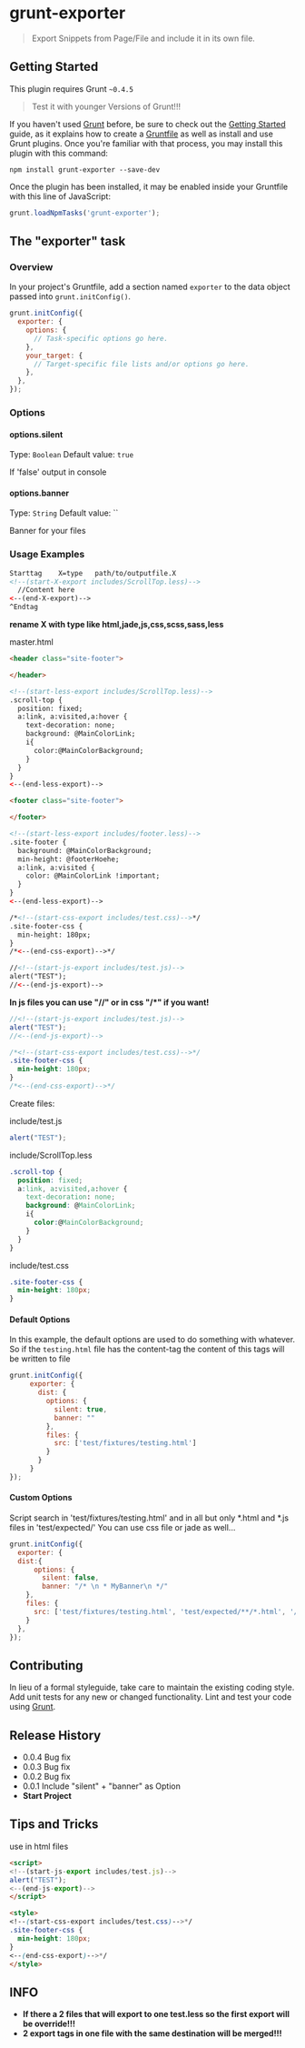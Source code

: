 
# grunt-exporter

> Export Snippets from Page/File and include it in its own file.

## Getting Started
This plugin requires Grunt `~0.4.5`
> Test it with younger Versions of Grunt!!!

If you haven't used [Grunt](http://gruntjs.com/) before, be sure to check out the [Getting Started](http://gruntjs.com/getting-started) guide, as it explains how to create a [Gruntfile](http://gruntjs.com/sample-gruntfile) as well as install and use Grunt plugins. Once you're familiar with that process, you may install this plugin with this command:

```shell
npm install grunt-exporter --save-dev
```

Once the plugin has been installed, it may be enabled inside your Gruntfile with this line of JavaScript:

```js
grunt.loadNpmTasks('grunt-exporter');
```

## The "exporter" task

### Overview
In your project's Gruntfile, add a section named `exporter` to the data object passed into `grunt.initConfig()`.

```js
grunt.initConfig({
  exporter: {
    options: {
      // Task-specific options go here.
    },
    your_target: {
      // Target-specific file lists and/or options go here.
    },
  },
});
```

### Options

#### options.silent
Type: `Boolean`
Default value: `true`

If 'false' output in console

#### options.banner
Type: `String`
Default value: ``

Banner for your files


### Usage Examples

```html
Starttag    X=type   path/to/outputfile.X
<!--(start-X-export includes/ScrollTop.less)-->
  //Content here
<--(end-X-export)-->
^Endtag
```
**rename X with type like html,jade,js,css,scss,sass,less**




master.html
```html
<header class="site-footer">

</header>

<!--(start-less-export includes/ScrollTop.less)-->
.scroll-top {
  position: fixed;
  a:link, a:visited,a:hover {
    text-decoration: none;
    background: @MainColorLink;
    i{
      color:@MainColorBackground;
    }
  }
}
<--(end-less-export)-->

<footer class="site-footer">

</footer>

<!--(start-less-export includes/footer.less)-->
.site-footer {
  background: @MainColorBackground;
  min-height: @footerHoehe;
  a:link, a:visited {
    color: @MainColorLink !important;
  }
}
<--(end-less-export)-->

/*<!--(start-css-export includes/test.css)-->*/
.site-footer-css {
  min-height: 180px;
}
/*<--(end-css-export)-->*/

//<!--(start-js-export includes/test.js)-->
alert("TEST");
//<--(end-js-export)-->
```

**In js files you can use "//" or in css "/*" if you want!**
```js
//<!--(start-js-export includes/test.js)-->
alert("TEST");
//<--(end-js-export)-->
```
```css
/*<!--(start-css-export includes/test.css)-->*/
.site-footer-css {
  min-height: 180px;
}
/*<--(end-css-export)-->*/
```


Create files:

include/test.js
```js
alert("TEST");
```

include/ScrollTop.less
```css
.scroll-top {
  position: fixed;
  a:link, a:visited,a:hover {
    text-decoration: none;
    background: @MainColorLink;
    i{
      color:@MainColorBackground;
    }
  }
}
```

include/test.css
```css
.site-footer-css {
  min-height: 180px;
}
```


#### Default Options
In this example, the default options are used to do something with whatever. So if the `testing.html` file has the content-tag the content of this tags will be written to file

```js
grunt.initConfig({
     exporter: {
       dist: {
         options: {
           silent: true,
           banner: ""
         },
         files: {
           src: ['test/fixtures/testing.html']
         }
       }
     }
});
```

#### Custom Options
Script search in 'test/fixtures/testing.html' and in all but only *.html and *.js files in 'test/expected/'
You can use css file or jade as well...


```js
grunt.initConfig({
  exporter: {
  dist:{
      options: {
        silent: false,
        banner: "/* \n * MyBanner\n */"
    },
    files: {
      src: ['test/fixtures/testing.html', 'test/expected/**/*.html', '/test/expected/**/*.js']
    }
  },
});
```

## Contributing
In lieu of a formal styleguide, take care to maintain the existing coding style. Add unit tests for any new or changed functionality. Lint and test your code using [Grunt](http://gruntjs.com/).


## Release History
* 0.0.4 Bug fix
* 0.0.3 Bug fix
* 0.0.2 Bug fix
* 0.0.1 Include "silent" + "banner" as Option
* **Start Project**

## Tips and Tricks
use in html files
```html
<script>
<!--(start-js-export includes/test.js)-->
alert("TEST");
<--(end-js-export)-->
</script>

<style>
<!--(start-css-export includes/test.css)-->*/
.site-footer-css {
  min-height: 180px;
}
<--(end-css-export)-->*/
</style>
```

## INFO
* **If there a 2 files that will export to one test.less so the first export will be override!!!**
* **2 export tags in one file with the same destination will be merged!!!**